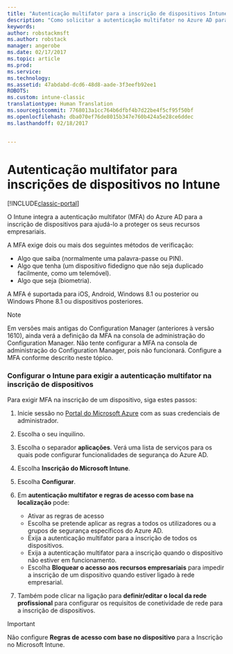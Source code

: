 ```yaml
---
title: "Autenticação multifator para a inscrição de dispositivos Intune | Documentos da Microsoft"
description: "Como solicitar a autenticação multifator no Azure AD para inscrição de dispositivos."
keywords: 
author: robstackmsft
ms.author: robstack
manager: angerobe
ms.date: 02/17/2017
ms.topic: article
ms.prod: 
ms.service: 
ms.technology: 
ms.assetid: 47abdabd-dcd6-48d8-aade-3f3eefb92ee1
ROBOTS: 
ms.custom: intune-classic
translationtype: Human Translation
ms.sourcegitcommit: 7768013a1cc764b6dfbf4b7d22be4f5cf95f50bf
ms.openlocfilehash: dba070ef76de8015b347e760b424a5e28ce6ddec
ms.lasthandoff: 02/18/2017


---
```


# <a name="multi-factor-authentication-for-intune-device-enrollments"></a>Autenticação multifator para inscrições de dispositivos no Intune

[!INCLUDE[classic-portal](../includes/classic-portal.md)]

O Intune integra a autenticação multifator (MFA) do Azure AD para a inscrição de dispositivos para ajudá-lo a proteger os seus recursos empresariais.

A MFA exige dois ou mais dos seguintes métodos de verificação: 

- Algo que saiba (normalmente uma palavra-passe ou PIN).
- Algo que tenha (um dispositivo fidedigno que não seja duplicado facilmente, como um telemóvel).
- Algo que seja (biometria).

A MFA é suportada para iOS, Android, Windows 8.1 ou posterior ou Windows Phone 8.1 ou dispositivos posteriores.

> [!NOTE]
> Em versões mais antigas do Configuration Manager (anteriores à versão 1610), ainda verá a definição da MFA na consola de administração do Configuration Manager. Não tente configurar a MFA na consola de administração do Configuration Manager, pois não funcionará. Configure a MFA conforme descrito neste tópico.

### <a name="configure-intune-to-require-multi-factor-authentication-at-device-enrollment"></a>Configurar o Intune para exigir a autenticação multifator na inscrição de dispositivos
Para exigir MFA na inscrição de um dispositivo, siga estes passos:

1. Inicie sessão no [Portal do Microsoft Azure](https://manage.windowsazure.com) com as suas credenciais de administrador.
2. Escolha o seu inquilino.
2. Escolha o separador **aplicações**. Verá uma lista de serviços para os quais pode configurar funcionalidades de segurança do Azure AD.
3. Escolha **Inscrição do Microsoft Intune**.
4. Escolha **Configurar**. 
5. Em **autenticação multifator e regras de acesso com base na localização** pode:
    
    -  Ativar as regras de acesso
    -  Escolha se pretende aplicar as regras a todos os utilizadores ou a grupos de segurança específicos do Azure AD.
    -  Exija a autenticação multifator para a inscrição de todos os dispositivos.
    -  Exija a autenticação multifator para a inscrição quando o dispositivo não estiver em funcionamento.
    -  Escolha **Bloquear o acesso aos recursos empresariais** para impedir a inscrição de um dispositivo quando estiver ligado à rede empresarial. 
4. Também pode clicar na ligação para **definir/editar o local da rede profissional** para configurar os requisitos de conetividade de rede para a inscrição de dispositivos.

> [!IMPORTANT]
> 
> Não configure **Regras de acesso com base no dispositivo** para a Inscrição no Microsoft Intune.

